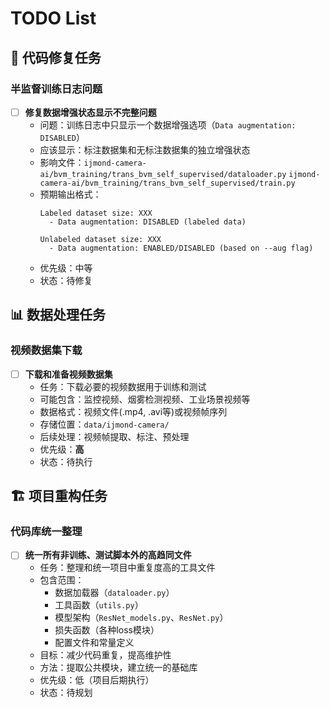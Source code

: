 # TODO List

## 🔧 代码修复任务

### 半监督训练日志问题
- [ ] **修复数据增强状态显示不完整问题**
  - 问题：训练日志中只显示一个数据增强选项（`Data augmentation: DISABLED`）
  - 应该显示：标注数据集和无标注数据集的独立增强状态
  - 影响文件：`ijmond-camera-ai/bvm_training/trans_bvm_self_supervised/dataloader.py` `ijmond-camera-ai/bvm_training/trans_bvm_self_supervised/train.py`
  - 预期输出格式：
    ```
    Labeled dataset size: XXX
      - Data augmentation: DISABLED (labeled data)
    
    Unlabeled dataset size: XXX  
      - Data augmentation: ENABLED/DISABLED (based on --aug flag)
    ```
  - 优先级：中等
  - 状态：待修复

## 📊 数据处理任务

### 视频数据集下载
- [ ] **下载和准备视频数据集**
  - 任务：下载必要的视频数据用于训练和测试
  - 可能包含：监控视频、烟雾检测视频、工业场景视频等
  - 数据格式：视频文件(.mp4, .avi等)或视频帧序列
  - 存储位置：`data/ijmond-camera/`
  - 后续处理：视频帧提取、标注、预处理
  - 优先级：**高**
  - 状态：待执行

## 🏗️ 项目重构任务

### 代码库统一整理
- [ ] **统一所有非训练、测试脚本外的高趋同文件**
  - 任务：整理和统一项目中重复度高的工具文件
  - 包含范围：
    - 数据加载器（`dataloader.py`）
    - 工具函数（`utils.py`）
    - 模型架构（`ResNet_models.py`、`ResNet.py`）
    - 损失函数（各种loss模块）
    - 配置文件和常量定义
  - 目标：减少代码重复，提高维护性
  - 方法：提取公共模块，建立统一的基础库
  - 优先级：低（项目后期执行）
  - 状态：待规划
